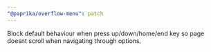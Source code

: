 ```yaml
---
"@paprika/overflow-menu": patch
---
```


Block default behaviour when press up/down/home/end key so page doesnt scroll when navigating through options.
